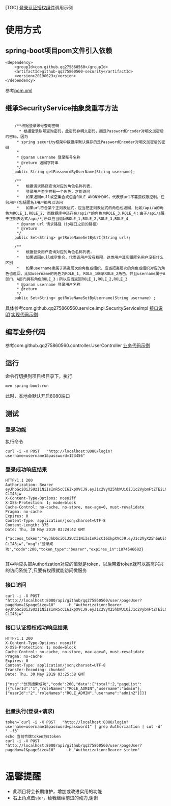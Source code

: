 [TOC]
[登录认证授权组件](https://github.com/qq275860560/security)调用示例

# 使用方式
## spring-boot项目pom文件引入依赖
```
<dependency>
 	<groupId>com.github.qq275860560</groupId>
	<artifactId>github-qq275860560-security</artifactId>
	<version>20190623</version>
</dependency>	
```
参考[pom.xml](https://github.com/qq275860560/security-demo/blob/master/pom.xml)

## 继承SecurityService抽象类重写方法
```

	/**根据登录账号查询密码
	  * 根据登录账号查询密码，此密码非明文密码，而是PasswordEncoder对明文加密后的密码，因为
     * spring security框架中数据库默认保存的是PasswordEncoder对明文加密后的密码
	 * 
	 * @param username 登录账号名称
	 * @return 返回字符串
	 */
	public String getPasswordByUserName(String username);

	/**
	 *   根据请求路径查询对应的角色名称列表，
	 *   登录用户至少拥有一个角色，才能访问
	 *   如果返回null或空集合或包含ROLE_ANONYMOUS，代表该url不需要权限控制，任何用户(包括匿名)用户都可以访问
	 *   如果url符合某个正则表达式，应当把正则表达式的角色也返回，比如/api/a的角色为ROLE_1,ROLE_2, 而数据库中还存在/api/*的角色为ROLE_3,ROLE_4；由于/api/a属于正则表达式/api/*,所以应当返回ROLE_1,ROLE_2,ROLE_3,ROLE_4
	 * @param url 请求路径（ip端口之后的路径）
	 * @return
	 */
	public Set<String> getRoleNameSetByUrI(String url); 

	/**
	 *   根据登录用户查询对应的角色名称列表，
	 *   如果返回null或空集合，代表该用户没有权限，这类用户其实跟匿名用户没有什么区别
	 *   如果username隶属于某高层次的角色或组织，应当把高层次的角色或组织对应的角色也返回，比如username的角色为ROLE_1, ROLE_1继承ROLE_2角色，并且username属于A部门，A部门拥有角色ROLE_3；所以应当返回ROLE_1,ROLE_2,ROLE_3
	 * @param username 登录用户名称
	 * @return
	 */
	public Set<String> getRoleNameSetByUsername(String username) ;
```
具体参考com.github.qq275860560.service.impl.SecurityServiceImpl
[接口说明](https://github.com/qq275860560/security/blob/master/src/main/java/com/github/qq275860560/service/SecurityService.java)
[实现代码示例](https://github.com/qq275860560/security-demo/blob/master/src/main/java/com/github/qq275860560/service/impl/SecurityServiceImpl.java)
## 编写业务代码
参考com.github.qq275860560.controller.UserController
[业务代码示例](https://github.com/qq275860560/security-demo/blob/master/src/main/java/com/github/qq275860560/controller/UserController.java)

## 运行
命令行切换到项目根目录下，执行
```
mvn spring-boot:run
```

此时，本地会默认开启8080端口

## 测试
### 登录功能
执行命令

```
curl -i -X POST   "http://localhost:8080/login?username=username1&password=123456"

```

### 登录成功响应结果

```
HTTP/1.1 200
Authorization: Bearer eyJhbGciOiJSUzI1NiIsInR5cCI6IkpXVCJ9.eyJ1c2VyX25hbWUiOiJ1c2VybmFtZTEiLCJleHAiOjE4NzQ1NDY2ODIsImF1dGhvcml0aWVzIjpbIlJPTEVfVVNFUiJdLCJqdGkiOiJkODMzMDMyNi03MWRkLTRiNTgtOTk4Yi04OGJlNThlMmQxNTUifQ.Osw9GC9SuQQ3ESfqEFSLm0TJlsYXcTOrs5KtmZd72O91NcGSFDaoBl8R3m4DkOWjtH7syM67A8RbID-CiI43jw
X-Content-Type-Options: nosniff
X-XSS-Protection: 1; mode=block
Cache-Control: no-cache, no-store, max-age=0, must-revalidate
Pragma: no-cache
Expires: 0
Content-Type: application/json;charset=UTF-8
Content-Length: 375
Date: Thu, 30 May 2019 03:24:42 GMT

{"access_token":"eyJhbGciOiJSUzI1NiIsInR5cCI6IkpXVCJ9.eyJ1c2VyX25hbWUiOiJ1c2VybmFtZTEiLCJleHAiOjE4NzQ1NDY2ODIsImF1dGhvcml0aWVzIjpbIlJPTEVfVVNFUiJdLCJqdGkiOiJkODMzMDMyNi03MWRkLTRiNTgtOTk4Yi04OGJlNThlMmQxNTUifQ.Osw9GC9SuQQ3ESfqEFSLm0TJlsYXcTOrs5KtmZd72O91NcGSFDaoBl8R3m4DkOWjtH7syM67A8RbID-CiI43jw","msg":"登录成功","code":200,"token_type":"bearer","expires_in":1874546682}


```

其中响应头部Authorization对应的值就是token，以后带着token就可以高高兴兴的访问系统了,只要有权限就能访问微服务


### 接口访问

```
curl -i -X POST "http://localhost:8080/api/github/qq275860560/user/pageUser?pageNum=1&pageSize=10" 	   -H "Authorization:Bearer eyJhbGciOiJSUzI1NiIsInR5cCI6IkpXVCJ9.eyJ1c2VyX25hbWUiOiJ1c2VybmFtZTEiLCJleHAiOjE4NzQ1NDY2ODIsImF1dGhvcml0aWVzIjpbIlJPTEVfVVNFUiJdLCJqdGkiOiJkODMzMDMyNi03MWRkLTRiNTgtOTk4Yi04OGJlNThlMmQxNTUifQ.Osw9GC9SuQQ3ESfqEFSLm0TJlsYXcTOrs5KtmZd72O91NcGSFDaoBl8R3m4DkOWjtH7syM67A8RbID-CiI43jw" 
```

### 接口认证授权成功响应结果

```
HTTP/1.1 200
X-Content-Type-Options: nosniff
X-XSS-Protection: 1; mode=block
Cache-Control: no-cache, no-store, max-age=0, must-revalidate
Pragma: no-cache
Expires: 0
Content-Type: application/json;charset=UTF-8
Transfer-Encoding: chunked
Date: Thu, 30 May 2019 03:25:38 GMT

{"msg":"分页搜索成功","code":200,"data":{"total":2,"pageList":[{"userId":"1","roleNames":"ROLE_ADMIN","username":"admin"},{"userId":"2","roleNames":"ROLE_ADMIN","username":"admin2"}]}}


```

### 批量执行(登录+请求)
```
token=`curl -i -X POST   "http://localhost:8080/login?username=username1&password=password1" | grep Authorization | cut -d' ' -f3` 
echo 当前令牌token为$token 
curl -i -X POST "http://localhost:8080/api/github/qq275860560/user/pageUser?pageNum=1&pageSize=10" 	   -H "Authorization:Bearer $token"
	   
```
# 温馨提醒

* 此项目将会长期维护，增加或改进实用的功能
* 右上角点击star，给我继续前进的动力,谢谢